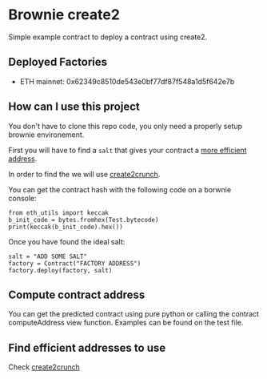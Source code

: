 # Brownie create2

Simple example contract to deploy a contract using create2.

## Deployed Factories

- ETH mainnet: 0x62349c8510de543e0bf77df87f548a1d5f642e7b


## How can I use this project

You don't have to clone this repo code, you only need a properly setup brownie environement.

First you will have to find a `salt` that gives your contract a [more efficient address](https://medium.com/coinmonks/on-efficient-ethereum-addresses-3fef0596e263).

In order to find the we will use [create2crunch](https://github.com/0age/create2crunch).


You can get the contract hash with the following code on a borwnie console:

```
from eth_utils import keccak
b_init_code = bytes.fromhex(Test.bytecode)
print(keccak(b_init_code).hex())
```


Once you have found the ideal salt:
```
salt = "ADD SOME SALT"
factory = Contract("FACTORY ADDRESS")
factory.deploy(factory, salt)
```

## Compute contract address

You can get the predicted contract using pure python or calling the contract computeAddress view function.
Examples can be found on the test file.


## Find efficient addresses to use

Check [create2crunch](https://github.com/0age/create2crunch) 